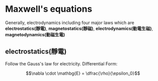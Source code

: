 # Maxwell's equations
Generally, electrodynamics including four major laws which are **electrostatics(靜電)**, **magnetostatics(靜磁)**, **electrodynamics(動電生磁)**, **magnetodynamics(動磁生電)** 
## electrostatics(靜電)
Follow the Gauss's law for electricity. 
Differential Form:
```math
\nabla \cdot \mathbg{E} = \dfrac{\rho}{\epsilon_0}
```
